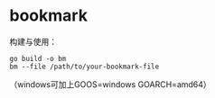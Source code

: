 # bookmark

构建与使用：

```
go build -o bm
bm --file /path/to/your-bookmark-file
```

（windows可加上GOOS=windows GOARCH=amd64）